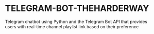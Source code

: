 # TELEGRAM-BOT-THEHARDERWAY
 Telegram chatbot using Python and the Telegram Bot API that provides users with real-time channel playlist link based on their preference
